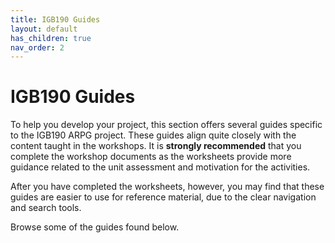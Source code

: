 ```yaml
---
title: IGB190 Guides
layout: default
has_children: true
nav_order: 2
---
```


# IGB190 Guides
To help you develop your project, this section offers several guides specific to the IGB190 ARPG project. These guides align quite closely with the content taught in the workshops. It is **strongly recommended** that you complete the workshop documents as the worksheets provide more guidance related to the unit assessment and motivation for the activities.

After you have completed the worksheets, however, you may find that these guides are easier to use for reference material, due to the clear navigation and search tools.

Browse some of the guides found below.